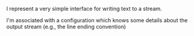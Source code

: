 I represent a very simple interface for writing text to a stream.

I'm associated with a configuration which knows some details about the output stream (e.g., the line ending convention)